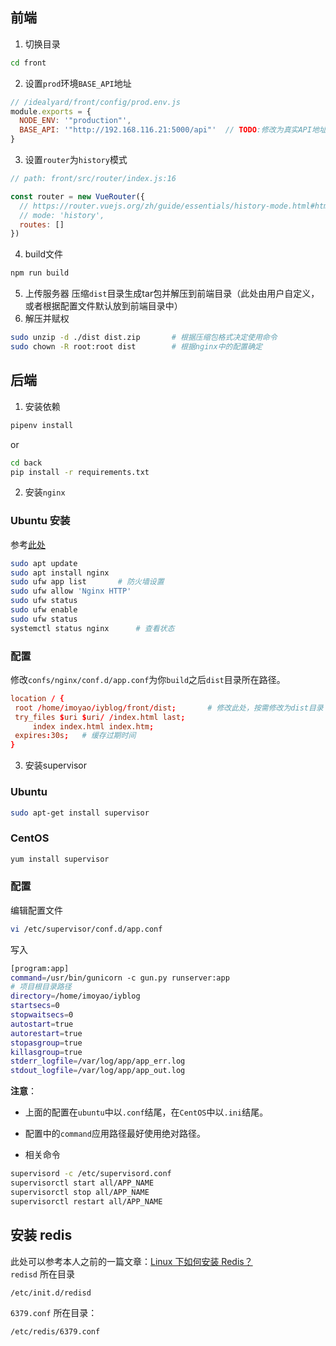 ## 前端
1. 切换目录
```bash
cd front
```
2. 设置`prod`环境`BASE_API`地址
```javascript
// /idealyard/front/config/prod.env.js
module.exports = {
  NODE_ENV: '"production"',
  BASE_API: '"http://192.168.116.21:5000/api"'  // TODO:修改为真实API地址
}
```
3. 设置`router`为`history`模式
```javascript
// path: front/src/router/index.js:16

const router = new VueRouter({
  // https://router.vuejs.org/zh/guide/essentials/history-mode.html#html5-history-%E6%A8%A1%E5%BC%8F
  // mode: 'history',
  routes: []
})
```
4. build文件
```bash
npm run build
```
5. 上传服务器
压缩`dist`目录生成tar包并解压到前端目录（此处由用户自定义，或者根据配置文件默认放到前端目录中）
6. 解压并赋权
```bash
sudo unzip -d ./dist dist.zip       # 根据压缩包格式决定使用命令
sudo chown -R root:root dist        # 根据nginx中的配置确定
```

## 后端

1. 安装依赖
```bash
pipenv install
```
or  
```bash
cd back
pip install -r requirements.txt
```
2. 安装`nginx`
### Ubuntu 安装  
参考[此处](https://www.digitalocean.com/community/tutorials/how-to-install-nginx-on-ubuntu-18-04)       
```bash
sudo apt update
sudo apt install nginx
sudo ufw app list       # 防火墙设置
sudo ufw allow 'Nginx HTTP'
sudo ufw status
sudo ufw enable
sudo ufw status
systemctl status nginx      # 查看状态
```
### 配置
修改`confs/nginx/conf.d/app.conf`为你`build`之后`dist`目录所在路径。

```conf
location / {
 root /home/imoyao/iyblog/front/dist;       # 修改此处，按需修改为dist目录
 try_files $uri $uri/ /index.html last;
     index index.html index.htm;
 expires:30s;   # 缓存过期时间
}
```

3. 安装supervisor
### Ubuntu

```bash
sudo apt-get install supervisor
```
### CentOS

```bash
yum install supervisor
```
### 配置
编辑配置文件  
```bash
vi /etc/supervisor/conf.d/app.conf
```
写入  
```bash
[program:app]
command=/usr/bin/gunicorn -c gun.py runserver:app
# 项目根目录路径
directory=/home/imoyao/iyblog
startsecs=0
stopwaitsecs=0
autostart=true
autorestart=true
stopasgroup=true
killasgroup=true
stderr_logfile=/var/log/app/app_err.log
stdout_logfile=/var/log/app/app_out.log

```
**注意**：
- 上面的配置在`ubuntu`中以`.conf`结尾，在`CentOS`中以`.ini`结尾。

- 配置中的`command`应用路径最好使用绝对路径。

- 相关命令

```bash
supervisord -c /etc/supervisord.conf
supervisorctl start all/APP_NAME
supervisorctl stop all/APP_NAME
supervisorctl restart all/APP_NAME
```
## 安装 redis
此处可以参考本人之前的一篇文章：[Linux 下如何安装 Redis？](https://imoyao.github.io/blog/2019-04-11/how-to-install-Redis-on-Linux/)  
`redisd` 所在目录
```bash
/etc/init.d/redisd
```
`6379.conf` 所在目录：
```bash
/etc/redis/6379.conf
```

